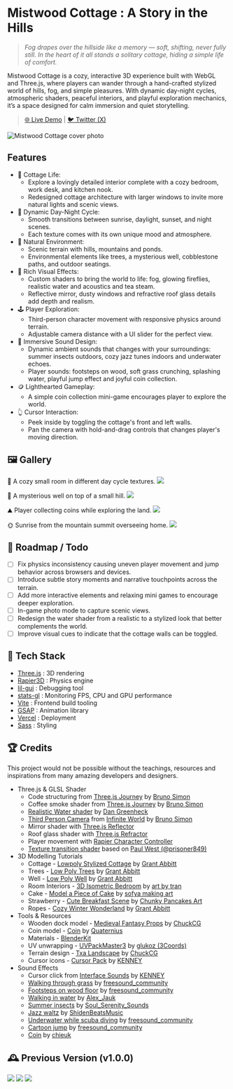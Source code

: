 # Mistwood Cottage : A Story in the Hills

> _Fog drapes over the hillside like a memory — soft, shifting, never fully still. In the heart of it all stands a solitary cottage, hiding a simple life of comfort._

Mistwood Cottage is a cozy, interactive 3D experience built with WebGL and Three.js, where players can wander through a hand-crafted stylized world of hills, fog, and simple pleasures. With dynamic day-night cycles, atmospheric shaders, peaceful interiors, and playful exploration mechanics, it’s a space designed for calm immersion and quiet storytelling.

> [ 🌐 Live Demo](https://mistwood-cottage.vercel.app) | [🐦 Twitter (X)](https://x.com/amiradeuraseh)

<img src="docs/CottageintheHills.jpg" alt="Mistwood Cottage cover photo">

## Features

-   🏡 Cottage Life:
    -   Explore a lovingly detailed interior complete with a cozy bedroom, work desk, and kitchen nook.
    -   Redesigned cottage architecture with larger windows to invite more natural lights and scenic views.
-   🌅 Dynamic Day-Night Cycle:
    -   Smooth transitions between sunrise, daylight, sunset, and night scenes.
    -   Each texture comes with its own unique mood and atmosphere.
-   🌳 Natural Environment:
    -   Scenic terrain with hills, mountains and ponds.
    -   Environmental elements like trees, a mysterious well, cobblestone paths, and outdoor seatings.
-   💫 Rich Visual Effects:
    -   Custom shaders to bring the world to life: fog, glowing fireflies, realistic water and acoustics and tea steam.
    -   Reflective mirror, dusty windows and refractive roof glass details add depth and realism.
-   🕹️ Player Exploration:
    -   Third-person character movement with responsive physics around terrain.
    -   Adjustable camera distance with a UI slider for the perfect view.
-   🎵 Immersive Sound Design:
    -   Dynamic ambient sounds that changes with your surroundings: summer insects outdoors, cozy jazz tunes indoors and underwater echoes.
    -   Player sounds: footsteps on wood, soft grass crunching, splashing water, playful jump effect and joyful coin collection.
-   🪙 Lighthearted Gameplay:
    -   A simple coin collection mini-game encourages player to explore the world.
-   👆 Cursor Interaction:
    -   Peek inside by toggling the cottage's front and left walls.
    -   Pan the camera with hold-and-drag controls that changes player's moving direction.

## 🖼️ Gallery

🛌 A cozy small room in different day cycle textures.
<img src="docs/ACozySmallRoom.jpg" >

🔮 A mysterious well on top of a small hill.
<img src="docs/MysteriousWell.jpg" >

⛰️ Player collecting coins while exploring the land.
<img src="docs/CollectingtheCoins.jpg" >

🌞 Sunrise from the mountain summit overseeing home.
<img src="docs/SunrisefromtheMountain.jpg">

## 🚧 Roadmap / Todo

-   [ ] Fix physics inconsistency causing uneven player movement and jump behavior across browsers and devices.
-   [ ] Introduce subtle story moments and narrative touchpoints across the terrain.
-   [ ] Add more interactive elements and relaxing mini games to encourage deeper exploration.
-   [ ] In-game photo mode to capture scenic views.
-   [ ] Redesign the water shader from a realistic to a stylized look that better complements the world.
-   [ ] Improve visual cues to indicate that the cottage walls can be toggled.

## 🧩 Tech Stack

-   [Three.js](https://threejs.org/) : 3D rendering
-   [Rapier3D](https://rapier.rs/docs/user_guides/javascript/getting_started_js) : Physics engine
-   [lil-gui](https://lil-gui.georgealways.com) : Debugging tool
-   [stats-gl](https://github.com/RenaudRohlinger/stats-gl) : Monitoring FPS, CPU and GPU performance
-   [Vite](https://vite.dev) : Frontend build tooling
-   [GSAP](https://gsap.com) : Animation library
-   [Vercel](https://vercel.com) : Deployment
-   [Sass](https://sass-lang.com) : Styling

## 🏆 Credits

This project would not be possible without the teachings, resources and inspirations from many amazing developers and designers.

-   Three.js & GLSL Shader
    -   Code structuring from [Three.js Journey](https://threejs-journey.com/lessons/code-structuring-for-bigger-projects) by [Bruno Simon](https://x.com/bruno_simon)
    -   Coffee smoke shader from [Three.js Journey](https://threejs-journey.com/lessons/coffee-smoke-shader) by [Bruno Simon](https://x.com/bruno_simon)
    -   [Realistic Water shader](https://youtu.be/jK4uXGY07vA) by [Dan Greenheck](https://www.youtube.com/@dangreenheck)
    -   [Third Person Camera](https://github.com/brunosimon/infinite-world/blob/master/sources/Game/State/CameraThirdPerson.js) from [Infinite World](https://infinite-world.vercel.app/) by [Bruno Simon](https://x.com/bruno_simon)
    -   Mirror shader with [Three.js Reflector](https://threejs.org/examples/?q=mirror#mirror)
    -   Roof glass shader with [Three.js Refractor](https://threejs.org/examples/?q=refraction#webgl_refraction)
    -   Player movement with [Rapier Character Controller](https://rapier.rs/docs/user_guides/javascript/character_controller/)
    -   [Texture transition shader](https://jsfiddle.net/prisoner849/bmda176z/) based on [Paul West (@prisoner849)](https://discourse.threejs.org/u/prisoner849)
-   3D Modelling Tutorials
    -   Cottage - [Lowpoly Stylized Cottage](https://youtu.be/izjz2Hya2QM) by [Grant Abbitt](https://www.youtube.com/@grabbitt)
    -   Trees - [Low Poly Trees](https://youtu.be/p-9pgZI3inI) by [Grant Abbitt](https://www.youtube.com/@grabbitt)
    -   Well - [Low Poly Well](https://youtu.be/QPh8h0hWkg0) by [Grant Abbitt](https://www.youtube.com/@grabbitt)
    -   Room Interiors - [3D Isometric Bedroom](https://youtu.be/J6b_pcAX1TQ) by [art by tran](https://www.youtube.com/@artbytran_)
    -   Cake - [Model a Piece of Cake](https://youtu.be/uR2zcJRNqts) by [sofya making art](https://www.youtube.com/@sofyamakingart)
    -   Strawberry - [Cute Breakfast Scene](https://youtu.be/Uh2lBnh4X4M) by [Chunky Pancakes Art](https://www.youtube.com/@chunkypancakesart)
    -   Ropes - [Cozy Winter Wonderland](https://youtu.be/E3WWj_m19dM) by [Grant Abbitt](https://www.youtube.com/@grabbitt)
-   Tools & Resources
    -   Wooden dock model - [Medieval Fantasy Props](https://chuckcg.gumroad.com/l/ulfkzi) by [ChuckCG](https://chuckcg.gumroad.com/)
    -   Coin model - [Coin](https://poly.pizza/m/QHZtj94fvh) by [Quaternius](https://poly.pizza/u/Quaternius)
    -   Materials - [BlenderKit](https://www.blenderkit.com/)
    -   UV unwrapping - [UVPackMaster3](https://uvpackmaster.com/) by [glukoz (3Coords)](https://x.com/glukozUVP)
    -   Terrain design - [Txa Landscape](https://github.com/nerk987/txa_ant/releases/tag/v4.00.0) by [ChuckCG](https://youtu.be/FOMmvspCcQk)
    -   Cursor icons - [Cursor Pack](https://kenney.nl/assets/cursor-pack) by [KENNEY](https://kenney.nl/)
-   Sound Effects
    -   Cursor click from [Interface Sounds](https://kenney.nl/assets/interface-sounds) by [KENNEY](https://kenney.nl/)
    -   [Walking through grass](https://pixabay.com/sound-effects/walking-through-grass-80308/) by [freesound_community](https://pixabay.com/users/freesound_community-46691455/)
    -   [Footsteps on wood floor](https://pixabay.com/sound-effects/footsteps-on-wood-floor-14735/) by [freesound_community](https://pixabay.com/users/freesound_community-46691455/)
    -   [Walking in water](https://pixabay.com/sound-effects/walking-in-water-199418/) by [Alex_Jauk](https://pixabay.com/users/alex_jauk-16800354/)
    -   [Summer insects](https://pixabay.com/sound-effects/summer-insects-243572/) by [Soul_Serenity_Sounds](https://pixabay.com/users/soul_serenity_sounds-6817262/)
    -   [Jazz waltz](https://pixabay.com/sound-effects/loop-file-jazz-waltz-34-beat-bpm132-144689/) by [ShidenBeatsMusic](https://pixabay.com/users/shidenbeatsmusic-25676252/)
    -   [Underwater while scuba diving](https://pixabay.com/sound-effects/under-water-sounds-while-scuba-diving-14866/) by [freesound_community](https://pixabay.com/users/freesound_community-46691455/)
    -   [Cartoon jump](https://pixabay.com/sound-effects/cartoon-jump-6462/) by [freesound_community](https://pixabay.com/users/freesound_community-46691455/)
    -   [Coin](https://pixabay.com/sound-effects/coin-257878/) by [chieuk](https://pixabay.com/users/chieuk-46505609/)

## 🕰️ Previous Version (v1.0.0)

<img src="docs/cottage.gif" >
<img src="docs/how-it-started.png">
<img src="docs/StylizedCottage.png">
